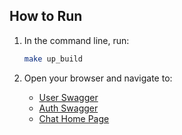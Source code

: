 ## How to Run

1. In the command line, run:

   ```sh
   make up_build
   ```

2. Open your browser and navigate to:
   - [User Swagger](http://localhost:3000/swagger)
   - [Auth Swagger](http://localhost:3001/swagger)
   - [Chat Home Page](https://localhost:3002)
